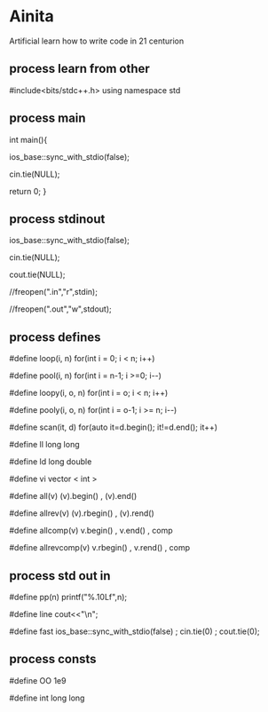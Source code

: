 # Ainita
Artificial learn how to write code in 21 centurion

## process learn from other

#include<bits/stdc++.h>
using namespace std

## process main
int main(){

  ios_base::sync_with_stdio(false);
    
  cin.tie(NULL);
    
  return 0;
}
## process stdinout

  ios_base::sync_with_stdio(false);

  cin.tie(NULL);
    
  cout.tie(NULL);
    
  //freopen(".in","r",stdin);
    
  //freopen(".out","w",stdout);
    
## process defines

#define loop(i, n) for(int i = 0; i < n; i++)

#define pool(i, n) for(int i = n-1; i >=0; i--)

#define loopy(i, o, n) for(int i = o; i < n; i++)

#define pooly(i, o, n) for(int i = o-1; i >= n; i--)
 
#define scan(it, d) for(auto it=d.begin(); it!=d.end(); it++)

#define ll long long

#define ld long double

#define vi vector < int >

#define all(v) (v).begin() , (v).end()

#define allrev(v) (v).rbegin() , (v).rend()

#define allcomp(v) v.begin() , v.end() , comp

#define allrevcomp(v) v.rbegin() , v.rend() , comp

## process std out in
#define pp(n) printf("%.10Lf",n);

#define line cout<<"\n";

#define fast ios_base::sync_with_stdio(false) ; cin.tie(0) ; cout.tie(0);

## process consts
#define OO 1e9

#define int long long


